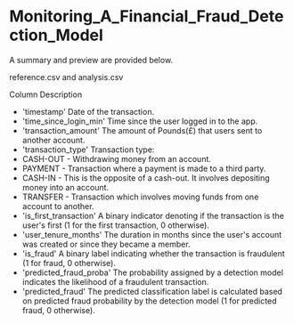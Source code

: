 # Monitoring_A_Financial_Fraud_Detection_Model

A summary and preview are provided below.

reference.csv and analysis.csv

Column	Description
* 'timestamp'	Date of the transaction.
* 'time_since_login_min'	Time since the user logged in to the app.
* 'transaction_amount'	The amount of Pounds(£) that users sent to another account.
* 'transaction_type'	Transaction type:
* CASH-OUT - Withdrawing money from an account.
* PAYMENT - Transaction where a payment is made to a third party.
* CASH-IN - This is the opposite of a cash-out. It involves depositing money into an account.
* TRANSFER - Transaction which involves moving funds from one account to another.
* 'is_first_transaction'	A binary indicator denoting if the transaction is the user's first (1 for the first transaction, 0 otherwise).
* 'user_tenure_months'	The duration in months since the user's account was created or since they became a member.
* 'is_fraud'	A binary label indicating whether the transaction is fraudulent (1 for fraud, 0 otherwise).
* 'predicted_fraud_proba'	The probability assigned by a detection model indicates the likelihood of a fraudulent transaction.
* 'predicted_fraud'	The predicted classification label is calculated based on predicted fraud probability by the detection model (1 for predicted fraud, 0 otherwise).
